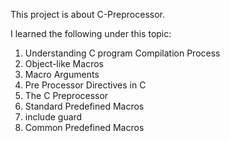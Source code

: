 This project is about C-Preprocessor. 

I learned the following under this topic:


1) Understanding C program Compilation Process
2) Object-like Macros
3) Macro Arguments
4) Pre Processor Directives in C
5) The C Preprocessor
6) Standard Predefined Macros
7) include guard
8) Common Predefined Macros 
